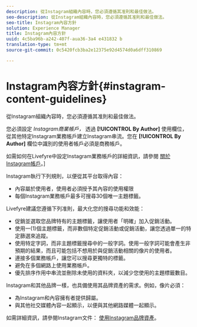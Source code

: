 ```yaml
---
description: 從Instagram組織內容時，您必須遵循其准則和最佳做法。
seo-description: 從Instagram組織內容時，您必須遵循其准則和最佳做法。
seo-title: Instagram內容方針
solution: Experience Manager
title: Instagram內容方針
uuid: 4c5ba96b-a242-407f-aua36-3a4 e431832 b
translation-type: tm+mt
source-git-commit: 0c5420fcb3ba2e12375e92d4574d0a6dff310869

---
```



# Instagram內容方針{#instagram-content-guidelines}

從Instagram組織內容時，您必須遵循其准則和最佳做法。

您必須設定 *Instagram商業帳戶，* 透過 **[!UICONTROL By Author]** 使用欄位，從其他特定Instagram業務帳戶建立Instagram串流。您在 **[!UICONTROL By Author]** 欄位中識別的使用者帳戶必須是商務帳戶。

如需如何在Livefyre中設定Instagram業務帳戶的詳細資訊，請參閱 [關於Instagram帳戶](../c-users-creating-accounts-with-studio-access/t-configure-social-accout-instagram/c-about-instagram-accounts.md#c_about_instagram_accounts)。]

Instagram執行下列規則，以便從其平台取得內容：

* 內容屬於使用者，使用者必須授予其內容的使用權限
* 每個Instagram業務帳戶最多可搜尋30個唯一主題標籤。

Livefyre建議您遵循下列准則，最大化您的搜尋功能和效能：

* 促銷並選取您品牌特有的主題標籤，讓使用者「明確」加入促銷活動。
* 使用一(1)個主題標籤，而非數個特定促銷活動或促銷活動，讓您透過單一的特定篩選來追蹤。
* 使用特定字詞，而非主題標籤搜尋中的一般字詞。使用一般字詞可能會產生非預期的結果，而且可能包括不想用於與促銷活動相關的像片的使用者。
* 連接多個業務帳戶，讓您可以搜尋更獨特的標籤。
* 避免在多個網路上使用業務帳戶。
* 優先排序作用中串流並刪除未使用的資料夾，以減少您使用的主題標籤數目。

Instagram和其他品牌一樣，也具備使用其品牌資產的需求。例如，像片必須：

* 為Instagram和內容擁有者提供歸屬。
* 與其他社交媒體內容一起顯示，以便與其他網路媒體一起顯示。

如需詳細資訊，請參閱Instagram文件： [使用Instagram品牌資產](https://help.instagram.com/304689166306603)。
